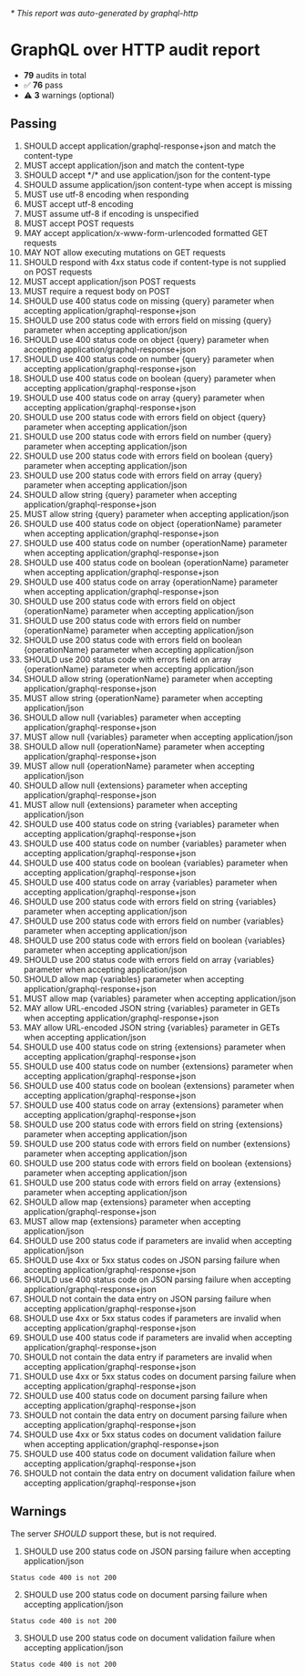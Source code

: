 _* This report was auto-generated by graphql-http_

# GraphQL over HTTP audit report

- **79** audits in total
- ✅ **76** pass
- ⚠️ **3** warnings (optional)

## Passing
1. SHOULD accept application/graphql-response+json and match the content-type
2. MUST accept application/json and match the content-type
3. SHOULD accept \*/\* and use application/json for the content-type
4. SHOULD assume application/json content-type when accept is missing
5. MUST use utf-8 encoding when responding
6. MUST accept utf-8 encoding
7. MUST assume utf-8 if encoding is unspecified
8. MUST accept POST requests
9. MAY accept application/x-www-form-urlencoded formatted GET requests
10. MAY NOT allow executing mutations on GET requests
11. SHOULD respond with 4xx status code if content-type is not supplied on POST requests
12. MUST accept application/json POST requests
13. MUST require a request body on POST
14. SHOULD use 400 status code on missing {query} parameter when accepting application/graphql-response+json
15. SHOULD use 200 status code with errors field on missing {query} parameter when accepting application/json
16. SHOULD use 400 status code on object {query} parameter when accepting application/graphql-response+json
17. SHOULD use 400 status code on number {query} parameter when accepting application/graphql-response+json
18. SHOULD use 400 status code on boolean {query} parameter when accepting application/graphql-response+json
19. SHOULD use 400 status code on array {query} parameter when accepting application/graphql-response+json
20. SHOULD use 200 status code with errors field on object {query} parameter when accepting application/json
21. SHOULD use 200 status code with errors field on number {query} parameter when accepting application/json
22. SHOULD use 200 status code with errors field on boolean {query} parameter when accepting application/json
23. SHOULD use 200 status code with errors field on array {query} parameter when accepting application/json
24. SHOULD allow string {query} parameter when accepting application/graphql-response+json
25. MUST allow string {query} parameter when accepting application/json
26. SHOULD use 400 status code on object {operationName} parameter when accepting application/graphql-response+json
27. SHOULD use 400 status code on number {operationName} parameter when accepting application/graphql-response+json
28. SHOULD use 400 status code on boolean {operationName} parameter when accepting application/graphql-response+json
29. SHOULD use 400 status code on array {operationName} parameter when accepting application/graphql-response+json
30. SHOULD use 200 status code with errors field on object {operationName} parameter when accepting application/json
31. SHOULD use 200 status code with errors field on number {operationName} parameter when accepting application/json
32. SHOULD use 200 status code with errors field on boolean {operationName} parameter when accepting application/json
33. SHOULD use 200 status code with errors field on array {operationName} parameter when accepting application/json
34. SHOULD allow string {operationName} parameter when accepting application/graphql-response+json
35. MUST allow string {operationName} parameter when accepting application/json
36. SHOULD allow null {variables} parameter when accepting application/graphql-response+json
37. MUST allow null {variables} parameter when accepting application/json
38. SHOULD allow null {operationName} parameter when accepting application/graphql-response+json
39. MUST allow null {operationName} parameter when accepting application/json
40. SHOULD allow null {extensions} parameter when accepting application/graphql-response+json
41. MUST allow null {extensions} parameter when accepting application/json
42. SHOULD use 400 status code on string {variables} parameter when accepting application/graphql-response+json
43. SHOULD use 400 status code on number {variables} parameter when accepting application/graphql-response+json
44. SHOULD use 400 status code on boolean {variables} parameter when accepting application/graphql-response+json
45. SHOULD use 400 status code on array {variables} parameter when accepting application/graphql-response+json
46. SHOULD use 200 status code with errors field on string {variables} parameter when accepting application/json
47. SHOULD use 200 status code with errors field on number {variables} parameter when accepting application/json
48. SHOULD use 200 status code with errors field on boolean {variables} parameter when accepting application/json
49. SHOULD use 200 status code with errors field on array {variables} parameter when accepting application/json
50. SHOULD allow map {variables} parameter when accepting application/graphql-response+json
51. MUST allow map {variables} parameter when accepting application/json
52. MAY allow URL-encoded JSON string {variables} parameter in GETs when accepting application/graphql-response+json
53. MAY allow URL-encoded JSON string {variables} parameter in GETs when accepting application/json
54. SHOULD use 400 status code on string {extensions} parameter when accepting application/graphql-response+json
55. SHOULD use 400 status code on number {extensions} parameter when accepting application/graphql-response+json
56. SHOULD use 400 status code on boolean {extensions} parameter when accepting application/graphql-response+json
57. SHOULD use 400 status code on array {extensions} parameter when accepting application/graphql-response+json
58. SHOULD use 200 status code with errors field on string {extensions} parameter when accepting application/json
59. SHOULD use 200 status code with errors field on number {extensions} parameter when accepting application/json
60. SHOULD use 200 status code with errors field on boolean {extensions} parameter when accepting application/json
61. SHOULD use 200 status code with errors field on array {extensions} parameter when accepting application/json
62. SHOULD allow map {extensions} parameter when accepting application/graphql-response+json
63. MUST allow map {extensions} parameter when accepting application/json
64. SHOULD use 200 status code if parameters are invalid when accepting application/json
65. SHOULD use 4xx or 5xx status codes on JSON parsing failure when accepting application/graphql-response+json
66. SHOULD use 400 status code on JSON parsing failure when accepting application/graphql-response+json
67. SHOULD not contain the data entry on JSON parsing failure when accepting application/graphql-response+json
68. SHOULD use 4xx or 5xx status codes if parameters are invalid when accepting application/graphql-response+json
69. SHOULD use 400 status code if parameters are invalid when accepting application/graphql-response+json
70. SHOULD not contain the data entry if parameters are invalid when accepting application/graphql-response+json
71. SHOULD use 4xx or 5xx status codes on document parsing failure when accepting application/graphql-response+json
72. SHOULD use 400 status code on document parsing failure when accepting application/graphql-response+json
73. SHOULD not contain the data entry on document parsing failure when accepting application/graphql-response+json
74. SHOULD use 4xx or 5xx status codes on document validation failure when accepting application/graphql-response+json
75. SHOULD use 400 status code on document validation failure when accepting application/graphql-response+json
76. SHOULD not contain the data entry on document validation failure when accepting application/graphql-response+json

## Warnings
The server _SHOULD_ support these, but is not required.
1. SHOULD use 200 status code on JSON parsing failure when accepting application/json<br />
```
Status code 400 is not 200
```
2. SHOULD use 200 status code on document parsing failure when accepting application/json<br />
```
Status code 400 is not 200
```
3. SHOULD use 200 status code on document validation failure when accepting application/json<br />
```
Status code 400 is not 200
```

